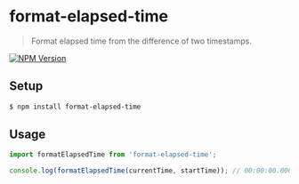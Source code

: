 # format-elapsed-time

> Format elapsed time from the difference of two timestamps.

[![NPM Version](http://img.shields.io/npm/v/format-elapsed-time.svg?style=flat)](https://www.npmjs.org/package/format-elapsed-time)

## Setup

```bash
$ npm install format-elapsed-time
```

## Usage

```javascript
import formatElapsedTime from 'format-elapsed-time';

console.log(formatElapsedTime(currentTime, startTime)); // 00:00:00.000
```
